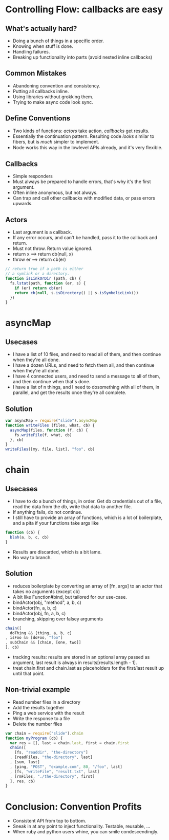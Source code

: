 # Controlling Flow: callbacks are easy














































































<extoc></extoc>

## What's actually hard?

- Doing a bunch of things in a specific order.
- Knowing when stuff is done.
- Handling failures.
- Breaking up functionality into parts (avoid nested inline callbacks)


## Common Mistakes

- Abandoning convention and consistency.
- Putting all callbacks inline.
- Using libraries without grokking them.
- Trying to make async code look sync.

## Define Conventions

- Two kinds of functions: *actors* take action, *callbacks* get results.
- Essentially the continuation pattern. Resulting code *looks* similar
  to fibers, but is *much* simpler to implement.
- Node works this way in the lowlevel APIs already, and it's very ﬂexible.

## Callbacks

- Simple responders
- Must always be prepared to handle errors, that's why it's the first argument.
- Often inline anonymous, but not always.
- Can trap and call other callbacks with modified data, or pass errors upwards.

## Actors

- Last argument is a callback.
- If any error occurs, and can't be handled, pass it to the callback and return.
- Must not throw. Return value ignored.
- return x ==> return cb(null, x)
- throw er ==> return cb(er)

```javascript
// return true if a path is either
// a symlink or a directory.
function isLinkOrDir (path, cb) {
  fs.lstat(path, function (er, s) {
    if (er) return cb(er)
    return cb(null, s.isDirectory() || s.isSymbolicLink())
  })
}
```

# asyncMap

## Usecases

- I have a list of 10 files, and need to read all of them, and then continue when they're all done.
- I have a dozen URLs, and need to fetch them all, and then continue when they're all done.
- I have 4 connected users, and need to send a message to all of them, and then continue when that's done.
- I have a list of n things, and I need to dosomething with all of them, in parallel, and get the results once they're all complete.


## Solution

```javascript
var asyncMap = require("slide").asyncMap
function writeFiles (files, what, cb) {
  asyncMap(files, function (f, cb) {
    fs.writeFile(f, what, cb)
  }, cb)
}
writeFiles([my, file, list], "foo", cb)
```

# chain

## Usecases

- I have to do a bunch of things, in order. Get db credentials out of a file,
  read the data from the db, write that data to another file.
- If anything fails, do not continue.
- I still have to provide an array of functions, which is a lot of boilerplate,
  and a pita if your functions take args like

```javascript
function (cb) {
  blah(a, b, c, cb)
}
```

- Results are discarded, which is a bit lame.
- No way to branch.

## Solution

- reduces boilerplate by converting an array of [fn, args] to an actor
  that takes no arguments (except cb)
- A bit like Function#bind, but tailored for our use-case.
- bindActor(obj, "method", a, b, c)
- bindActor(fn, a, b, c)
- bindActor(obj, fn, a, b, c)
- branching, skipping over falsey arguments

```javascript
chain([
  doThing && [thing, a, b, c]
, isFoo && [doFoo, "foo"]
, subChain && [chain, [one, two]]
], cb)
```

- tracking results: results are stored in an optional array passed as argument,
  last result is always in results[results.length - 1].
- treat chain.first and chain.last as placeholders for the first/last
  result up until that point.


## Non-trivial example

- Read number files in a directory
- Add the results together
- Ping a web service with the result
- Write the response to a file
- Delete the number files

```javascript
var chain = require("slide").chain
function myProgram (cb) {
  var res = [], last = chain.last, first = chain.first
  chain([
    [fs, "readdir", "the-directory"]
  , [readFiles, "the-directory", last]
  , [sum, last]
  , [ping, "POST", "example.com", 80, "/foo", last]
  , [fs, "writeFile", "result.txt", last]
  , [rmFiles, "./the-directory", first]
  ], res, cb)
}
```

# Conclusion: Convention Profits

- Consistent API from top to bottom.
- Sneak in at any point to inject functionality. Testable, reusable, ...
- When ruby and python users whine, you can smile condescendingly.
